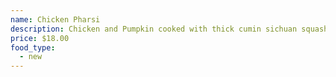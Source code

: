 ```yaml
---
name: Chicken Pharsi
description: Chicken and Pumpkin cooked with thick cumin sichuan squash sauce.
price: $18.00
food_type:
  - new
---
```

